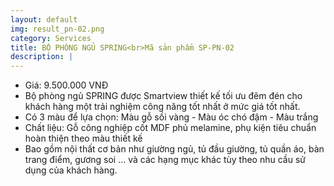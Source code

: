 ```yaml
---
layout: default
img: result_pn-02.png
category: Services
title: BỘ PHÒNG NGỦ SPRING<br>Mã sản phẩm SP-PN-02
description: |
---
```


- Giá: 9.500.000 VNĐ
- Bộ phòng ngủ SPRING được Smartview thiết kế tối ưu đêm đén cho khách hàng một trải nghiệm công năng tốt nhất ở mức giá tốt nhất.
- Có 3 màu để lựa chọn: Màu gỗ sồi vàng - Màu óc chó đậm - Màu trắng
- Chất liệu: Gỗ công nghiệp cốt MDF phủ melamine, phụ kiện tiêu chuẩn hoàn thiện theo màu thiết kế
- Bao gồm nội thất cơ bản như giường ngủ, tủ đầu giường, tủ quần áo, bàn trang điểm, gương soi ... và các hạng mục khác tùy theo nhu cầu sử dụng của khách hàng.
